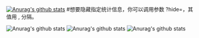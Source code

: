 [![Anurag's github stats](https://github-readme-stats.vercel.app/api?username=liufg520)](https://github.com/liufg520/github-readme-stats)
#想要隐藏指定统计信息，你可以调用参数 ?hide=，其值用 , 分隔。
<!--选项：&hide=stars,commits,prs,issues,contribs-->
![Anurag's github stats](https://github-readme-stats.vercel.app/api?username=liufg520&hide=contribs,prs)
![Anurag's github stats](https://github-readme-stats.vercel.app/api?username=liufg&show_icons=true)
![Anurag's github stats](https://github-readme-stats.vercel.app/api?username=liufg520&show_icons=true)
